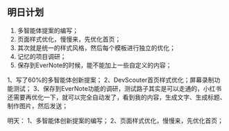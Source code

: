 ## 明日计划
1. 多智能体提案的编写；
2. 页面样式优化，慢慢来，先优化首页；
3. 其次就是统一的样式风格，然后每个模板进行独立的优化；
4. 记忆的项目调研； 
5. 保存到EverNote的时候，能不能加上一些自定义的内容；


1、写了60%的多智能体创新提案；
2、DevScouter首页样式优化；屏幕录制功能测试；
3、保存到EverNote功能的调研，测试路子其实是可以走通的，小红书还需要再优化一下，就可以完全自动发了，看到我的内容，生成文字、生成标题、制作图片，然后发送；


明天：
1、多智能体创新提案的编写；
2、页面样式优化，慢慢来，先优化首页；